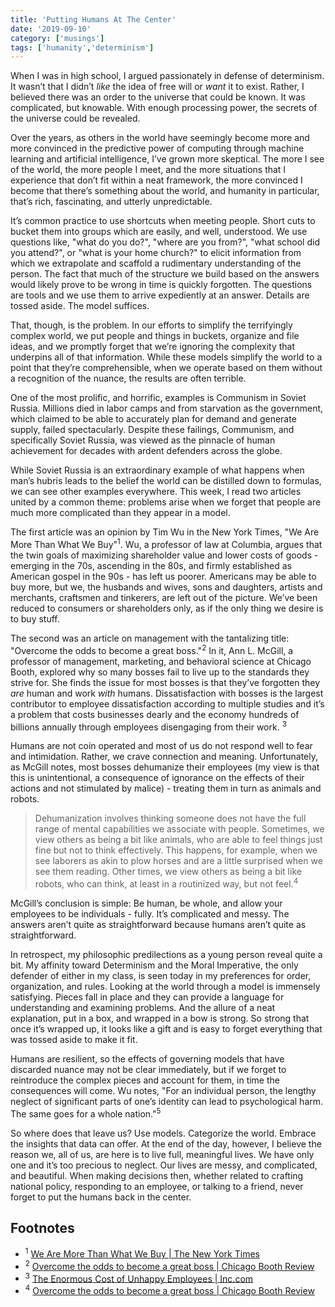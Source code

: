 ```yaml
---
title: 'Putting Humans At The Center'
date: '2019-09-10'
category: ['musings']
tags: ['humanity','determinism']
---
```


When I was in high school, I argued passionately in defense of determinism. It wasn’t that I didn’t _like_ the idea of free will or _want_ it to exist. Rather, I believed there was an order to the universe that could be known. It was complicated, but knowable. With enough processing power, the secrets of the universe could be revealed.

Over the years, as others in the world have seemingly become more and more convinced in the predictive power of computing through machine learning and artificial intelligence, I’ve grown more skeptical. The more I see of the world, the more people I meet, and the more situations that I experience that don’t fit within a neat framework, the more convinced I become that there’s something about the world, and humanity in particular, that’s rich, fascinating, and utterly unpredictable.

It’s common practice to use shortcuts when meeting people. Short cuts to bucket them into groups which are easily, and well, understood. We use questions like, "what do you do?", "where are you from?", "what school did you attend?", or "what is your home church?" to elicit information from which we extrapolate and scaffold a rudimentary understanding of the person. The fact that much of the structure we build based on the answers would likely prove to be wrong in time is quickly forgotten. The questions are tools and we use them to arrive expediently at an answer. Details are tossed aside. The model suffices.

That, though, is the problem. In our efforts to simplify the terrifyingly complex world, we put people and things in buckets, organize and file ideas, and we promptly forget that we’re ignoring the complexity that underpins all of that information. While these models simplify the world to a point that they’re comprehensible, when we operate based on them without a recognition of the nuance, the results are often terrible.

One of the most prolific, and horrific, examples is Communism in Soviet Russia. Millions died in labor camps and from starvation as the government, which claimed to be able to accurately plan for demand and generate supply, failed spectacularly. Despite these failings, Communism, and specifically Soviet Russia, was viewed as the pinnacle of human achievement for decades with ardent defenders across the globe.

While Soviet Russia is an extraordinary example of what happens when man’s hubris leads to the belief the world can be distilled down to formulas, we can see other examples everywhere. This week, I read two  articles united by a common theme: problems arise when we forget that people are much more complicated than they appear in a model.

The first article was an opinion by Tim Wu in the New York Times, "We Are More Than What We Buy"<sup>1</sup>. Wu, a professor of law at Columbia, argues that the twin goals of maximizing shareholder value and lower costs of goods - emerging in the 70s, ascending in the 80s, and firmly established as American gospel in the 90s - has left us poorer. Americans may be able to buy more, but we, the husbands and wives, sons and daughters, artists and merchants, craftsmen and tinkerers, are left out of the picture. We’ve been reduced to consumers or shareholders only, as if the only thing we desire is to buy stuff.

The second was an article on management with the tantalizing title: "Overcome the odds to become a great boss."<sup>2</sup> In it, Ann L. McGill, a professor of management, marketing, and behavioral science at Chicago Booth, explored why so many bosses fail to live up to the standards they strive for. She finds the issue for most bosses is that they’ve forgotten they _are_ human and work _with_ humans. Dissatisfaction with bosses is the largest contributor to employee dissatisfaction according to multiple studies and it’s a problem that costs businesses dearly and the economy hundreds of billions annually through employees disengaging from their work. <sup>3</sup>

Humans are not coin operated and most of us do not respond well to fear and intimidation. Rather, we crave connection and meaning. Unfortunately, as McGill notes, most bosses dehumanize their employees (my view is that this is unintentional, a consequence of ignorance on the effects of their actions and not stimulated by malice) - treating them in turn as animals and robots.

> Dehumanization involves thinking someone does not have the full range of mental capabilities we associate with people. Sometimes, we view others as being a bit like animals, who are able to feel things just fine but not to think effectively. This happens, for example, when we see laborers as akin to plow horses and are a little surprised when we see them reading. Other times, we view others as being a bit like robots, who can think, at least in a routinized way, but not feel.<sup>4</sup>

McGill’s conclusion is simple: Be human, be whole, and allow your employees to be individuals - fully. It’s complicated and messy. The answers aren’t quite as straightforward because humans aren’t quite as straightforward.

In retrospect, my philosophic predilections as a young person reveal quite a bit. My affinity toward Determinism and the Moral Imperative, the only defender of either in my class, is seen today in my preferences for order, organization, and rules. Looking at the world through a model is immensely satisfying. Pieces fall in place and they can provide a language for understanding and examining problems. And the allure of a neat explanation, put in a box, and wrapped in a bow is strong. So strong that once it’s wrapped up, it looks like a gift and is easy to forget everything that was tossed aside to make it fit.

Humans are resilient, so the effects of governing models that have discarded nuance may not be clear immediately, but if we forget to reintroduce the complex pieces and account for them, in time the consequences will come. Wu notes, "For an individual person, the lengthy neglect of significant parts of one’s identity can lead to psychological harm. The same goes for a whole nation."<sup>5</sup>

So where does that leave us? Use models. Categorize the world. Embrace the insights that data can offer. At the end of the day, however, I believe the reason we, all of us, are here is to live full, meaningful lives. We have only one and it’s too precious to neglect. Our lives are messy, and complicated, and beautiful. When making decisions then, whether related to crafting national policy, responding to an employee, or talking to a friend, never forget to put the humans back in the center.

## Footnotes
* <sup>1</sup> [ We Are More Than What We Buy | The New York Times](https://www.nytimes.com/2019/08/26/opinion/economy-identity-consumers.html)
* <sup>2</sup> [Overcome the odds to become a great boss | Chicago Booth Review](https://review.chicagobooth.edu/behavioral-science/2019/article/overcome-odds-become-great-boss)
* <sup>3</sup> [The Enormous Cost of Unhappy Employees | Inc.com](https://www.inc.com/ariana-ayu/the-enormous-cost-of-unhappy-employees.html)
* <sup>4</sup> [Overcome the odds to become a great boss | Chicago Booth Review](https://review.chicagobooth.edu/behavioral-science/2019/article/overcome-odds-become-great-boss)

